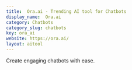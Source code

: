 ```yaml
---
title:  Ora.ai - Trending AI tool for Chatbots
display_name:  Ora.ai
category: Chatbots
category_slug: chatbots
key: ora_ai
website: https://ora.ai/
layout: aitool
---
```


Create engaging chatbots with ease.
